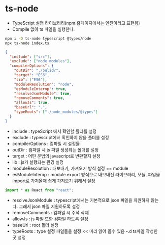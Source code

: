 # ts-node

- TypeScript 실행 라이브러리(npm 홈페이지에서는 엔진이라고 표현됨)
- Compile 없이 ts 파일을 실행한다.

```sh
npm i -D ts-node typescript @types/node
npx ts-node index.ts
```

```json
{
  "include": ["src"],
  "exclude": ["node_modules"],
  "compilerOptions": {
    "outDir": "./bulid/",
    "target": "ES6",
    "lib": ["ES6"],
    "moduleResolution": "node",
    "esModuleInterop": true,
    "resolveJsonModule": true,
    "removeComments": true,
    "allowJs": true,
    "baseUrl": ".",
    "typeRoots": ["./node_modules/@types"]
  }
}
```

- include : typeScript 에서 확인할 폴더를 설정
- exclude : typescript에서 확인하지 않을 폴더를 설정
- compilerOptions : 컴파일 시 설정들
- outDir : 컴파일 시 js 파일 생성되는 폴더를 설정
- target : 어떤 문법의 javascript로 변환할지 설정
- lib : js가 실행되는 환경 설정
- moduleResolution : 내보내기, 가져오기 방식 설정 == module
- esModuleInterop : module.export 방식으로 내보내진 라이브러리, 모듈, 파일을 import로 가져올때 쉽게 가져오기 위래서 설정

```js
import * as React from "react";
```

- resolveJsonModule : typescript에서는 기본적으로 json 파일을 지원하지 않는다. 그래서 json 파일 지원하도록 설정
- removeComments : 컴파일 시 주석 삭제
- allowJs : js 파일 또한 컴파일 하도록 설정
- baseUrl : root 폴더 설정
- typeRoots : type 설정 파일들을 설정 << 미리 읽어 올수 있음
  -.d ts파일 작성한곳 설정
